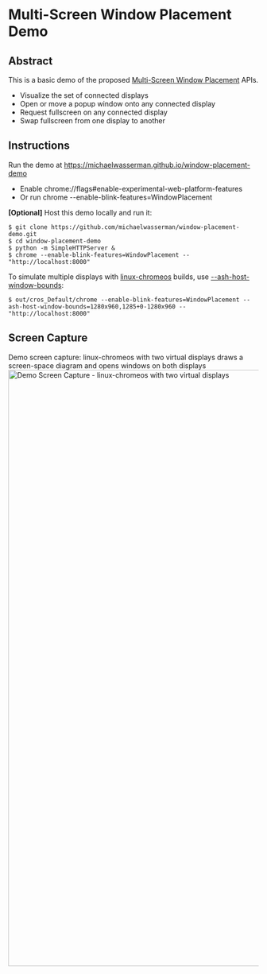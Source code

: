 # Multi-Screen Window Placement Demo

## Abstract

This is a basic demo of the proposed
[Multi-Screen Window Placement](https://github.com/webscreens/window-placement) APIs.
* Visualize the set of connected displays
* Open or move a popup window onto any connected display
* Request fullscreen on any connected display
* Swap fullscreen from one display to another

## Instructions

Run the demo at https://michaelwasserman.github.io/window-placement-demo
* Enable chrome://flags#enable-experimental-web-platform-features
* Or run chrome --enable-blink-features=WindowPlacement

**[Optional]** Host this demo locally and run it:
```console
$ git clone https://github.com/michaelwasserman/window-placement-demo.git
$ cd window-placement-demo
$ python -m SimpleHTTPServer &
$ chrome --enable-blink-features=WindowPlacement -- "http://localhost:8000"
```

To simulate multiple displays with
[linux-chromeos](https://chromium.googlesource.com/chromiumos/docs/+/master/simple_chrome_workflow.md)
builds, use
[--ash-host-window-bounds](https://cs.chromium.org/chromium/src/ui/display/display_switches.cc?type=cs&q=ash-host-window-bounds&sq=package:chromium&g=0&l=34-40):
```console
$ out/cros_Default/chrome --enable-blink-features=WindowPlacement --ash-host-window-bounds=1280x960,1285+0-1280x960 -- "http://localhost:8000"
```

## Screen Capture

Demo screen capture: linux-chromeos with two virtual displays draws a screen-space diagram and opens windows on both displays<br>
<a href="demo_screen_capture.webm"><img src="demo_screen_capture.png" alt="Demo Screen Capture - linux-chromeos with two virtual displays" width="1200"></a>
